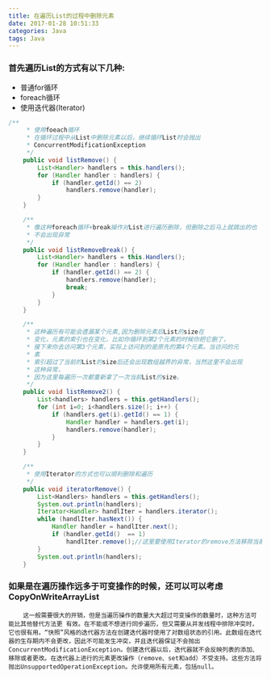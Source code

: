 ```yaml
---
title: 在遍历List的过程中删除元素
date: 2017-01-28 10:51:33
categories: Java
tags: Java
---
```

### 首先遍历List的方式有以下几种:
- 普通for循环
- foreach循环
- 使用迭代器(Iterator)

```java
/**
     * 使用foeach循环 
     * 在循环过程中从List中删除元素以后，继续循环List时会抛出
     * ConcurrentModificationException 
     */
    public void listRemove() {
        List<Handler> handlers = this.handlers();
        for (Handler handler : handlers) {
            if (handler.getId() == 2)
                handlers.remove(handler);
        }
    }
```
  
```java
    /** 
     * 像这种foreach循环+break操作对List进行遍历删除，但删除之后马上就跳出的也
     * 不会出现异常 
     */  
    public void listRemoveBreak() {  
        List<Handler> handlers = this.Handlers();  
        for (Handler handler : handlers) {  
            if (handler.getId() == 2) {  
                handlers.remove(handler);  
                break;  
            }  
        }  
    }  
```

<!-- more -->

```java
    /** 
     * 这种遍历有可能会遗漏某个元素,因为删除元素后List的size在 
     * 变化，元素的索引也在变化，比如你循环到第2个元素的时候你把它删了， 
     * 接下来你去访问第3个元素，实际上访问到的是原先的第4个元素。当访问的元
     * 素 
     * 索引超过了当前的List的size后还会出现数组越界的异常，当然这里不会出现
     * 这种异常， 
     * 因为这里每遍历一次都重新拿了一次当前List的size。 
     */  
    public void listRemove2() {  
        List<handlers> handlers = this.getHandlers();  
        for (int i=0; i<handlers.size(); i++) {  
            if (handlers.get(i).getId() == 1) {  
                Handler handler = handlers.get(i);  
                handlers.remove(handler);  
            }  
        }  
    }  
```

```java
    /** 
     * 使用Iterator的方式也可以顺利删除和遍历 
     */  
    public void iteratorRemove() {  
        List<Handlers> handlers = this.getHandlers();  
        System.out.println(handlers);  
        Iterator<Handler> handlIter = handlers.iterator();  
        while (handlIter.hasNext()) {  
            Handler handler = handlIter.next();  
            if (handler.getId()  == 1)  
                handlIter.remove();//这里要使用Iterator的remove方法移除当前对象，如果使用List的remove方法，则同样会出现ConcurrentModificationException  
        }  
        System.out.println(handlers);  
    }  
```

### 如果是在遍历操作远多于可变操作的时候，还可以可以考虑CopyOnWriteArrayList

        这一般需要很大的开销，但是当遍历操作的数量大大超过可变操作的数量时，这种方法可能比其他替代方法更 有效。在不能或不想进行同步遍历，但又需要从并发线程中排除冲突时，它也很有用。“快照”风格的迭代器方法在创建迭代器时使用了对数组状态的引用。此数组在迭代器的生存期内不会更改，因此不可能发生冲突，并且迭代器保证不会抛出ConcurrentModificationException。创建迭代器以后，迭代器就不会反映列表的添加、移除或者更改。在迭代器上进行的元素更改操作（remove、set和add）不受支持。这些方法将抛出UnsupportedOperationException。允许使用所有元素，包括null。
